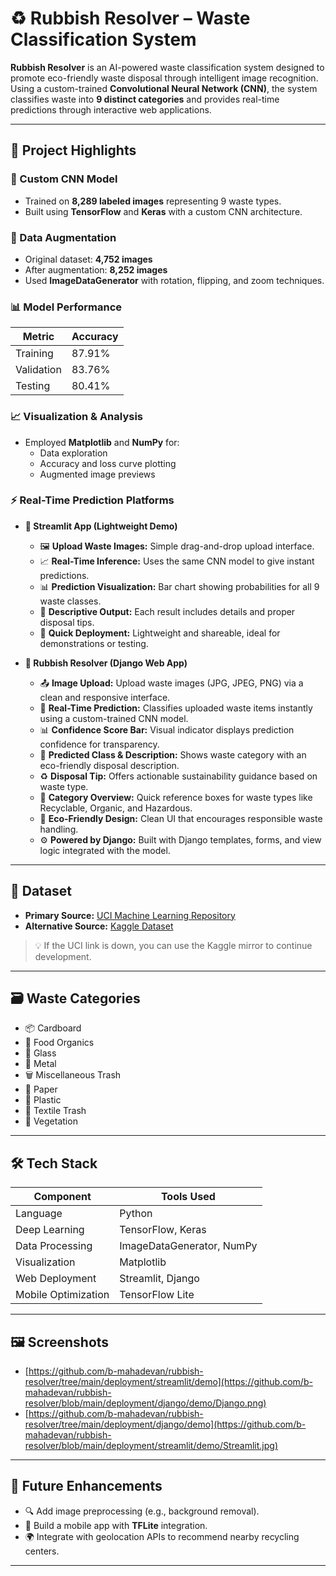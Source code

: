 # ♻️ Rubbish Resolver – Waste Classification System

**Rubbish Resolver** is an AI-powered waste classification system designed to promote eco-friendly waste disposal through intelligent image recognition. Using a custom-trained **Convolutional Neural Network (CNN)**, the system classifies waste into **9 distinct categories** and provides real-time predictions through interactive web applications.

---

## 🚀 Project Highlights

### 🧠 Custom CNN Model

- Trained on **8,289 labeled images** representing 9 waste types.
- Built using **TensorFlow** and **Keras** with a custom CNN architecture.

### 🔄 Data Augmentation

- Original dataset: **4,752 images**
- After augmentation: **8,252 images**
- Used **ImageDataGenerator** with rotation, flipping, and zoom techniques.
  
### 📊 Model Performance

| Metric     | Accuracy |
|------------|----------|
| Training   | 87.91%   |
| Validation | 83.76%   |
| Testing    | 80.41%   |

### 📈 Visualization & Analysis

- Employed **Matplotlib** and **NumPy** for:
  - Data exploration
  - Accuracy and loss curve plotting
  - Augmented image previews

### ⚡ Real-Time Prediction Platforms

- **🔹 Streamlit App (Lightweight Demo)**  
  - 🖼️ **Upload Waste Images:** Simple drag-and-drop upload interface.
  - 📈 **Real-Time Inference:** Uses the same CNN model to give instant predictions.
  - 📊 **Prediction Visualization:** Bar chart showing probabilities for all 9 waste classes.
  - 📃 **Descriptive Output:** Each result includes details and proper disposal tips.
  - 🚀 **Quick Deployment:** Lightweight and shareable, ideal for demonstrations or testing.

- **🔹 Rubbish Resolver (Django Web App)**  
  - 📤 **Image Upload:** Upload waste images (JPG, JPEG, PNG) via a clean and responsive interface.
  - 🧠 **Real-Time Prediction:** Classifies uploaded waste items instantly using a custom-trained CNN model.
  - 📊 **Confidence Score Bar:** Visual indicator displays prediction confidence for transparency.
  - 📄 **Predicted Class & Description:** Shows waste category with an eco-friendly disposal description.
  - ♻️ **Disposal Tip:** Offers actionable sustainability guidance based on waste type.
  - 🧩 **Category Overview:** Quick reference boxes for waste types like Recyclable, Organic, and Hazardous.
  - 🌱 **Eco-Friendly Design:** Clean UI that encourages responsible waste handling.
  - ⚙️ **Powered by Django:** Built with Django templates, forms, and view logic integrated with the model.

---

## 📂 Dataset

- **Primary Source:** [UCI Machine Learning Repository](https://archive.ics.uci.edu/ml/datasets/Garbage+classification)  
- **Alternative Source:** [Kaggle Dataset](https://www.kaggle.com/datasets/asdasdasasdas/garbage-classification)

> 💡 If the UCI link is down, you can use the Kaggle mirror to continue development.

---

## 🗃 Waste Categories

- 📦 Cardboard  
- 🥦 Food Organics  
- 🍾 Glass  
- 🥫 Metal  
- 🗑️ Miscellaneous Trash  
- 📄 Paper  
- 🧴 Plastic  
- 🧤 Textile Trash  
- 🍃 Vegetation  

---

## 🛠️ Tech Stack

| Component             | Tools Used                          |
|----------------------|--------------------------------------|
| Language             | Python                              |
| Deep Learning        | TensorFlow, Keras                   |
| Data Processing      | ImageDataGenerator, NumPy           |
| Visualization        | Matplotlib                          |
| Web Deployment       | Streamlit, Django                   |
| Mobile Optimization  | TensorFlow Lite                     |

---

## 🖼️ Screenshots
- [https://github.com/b-mahadevan/rubbish-resolver/tree/main/deployment/streamlit/demo](https://github.com/b-mahadevan/rubbish-resolver/blob/main/deployment/django/demo/Django.png)
- [https://github.com/b-mahadevan/rubbish-resolver/tree/main/deployment/django/demo](https://github.com/b-mahadevan/rubbish-resolver/blob/main/deployment/streamlit/demo/Streamlit.jpg)

---

## 📱 Future Enhancements

- 🔍 Add image preprocessing (e.g., background removal).
- 📱 Build a mobile app with **TFLite** integration.
- 🌍 Integrate with geolocation APIs to recommend nearby recycling centers.

---
